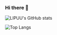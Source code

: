 ### Hi there 👋

<!--
**LIPUU/LIPUU** is a ✨ _special_ ✨ repository because its `README.md` (this file) appears on your GitHub profile.

Here are some ideas to get you started:

- 🔭 I’m currently working on ...
- 🌱 I’m currently learning ...
- 👯 I’m looking to collaborate on ...
- 🤔 I’m looking for help with ...
- 💬 Ask me about ...
- 📫 How to reach me: ...
- 😄 Pronouns: ...
- ⚡ Fun fact: ...
-->
![LIPUU's GitHub stats](https://github-readme-stats.vercel.app/api?username=LIPUU&count_private=true&show_icons=true&theme=tokyonight)


![Top Langs](https://github-readme-stats.vercel.app/api/top-langs/?username=LIPUU&count_private=true&show_icons=true&theme=tokyonight)
